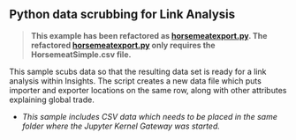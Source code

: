 ## Python data scrubbing for Link Analysis

>**This example has been refactored as [horsemeatexport.py](horsemeat/horsemeatexport.py). The refactored [horsemeatexport.py](horsemeat/horsemeatexport.py) only requires the HorsemeatSimple.csv file.**

This sample scubs data so that the resulting data set is ready for a link analysis within Insights.  The script creates a new data file which puts importer and exporter locations on the same row, along with other attributes explaining global trade.

* _This sample includes CSV data which needs to be placed in the same folder where the Jupyter Kernel Gateway was started._

